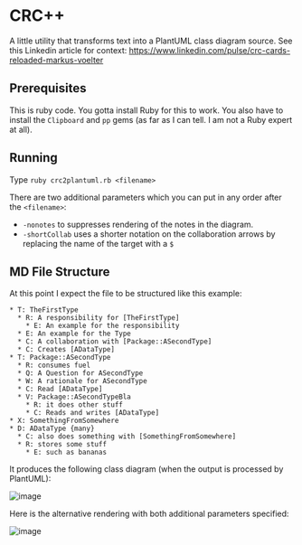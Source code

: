 # CRC++

A little utility that transforms text into a PlantUML class diagram source. See this Linkedin article for context: https://www.linkedin.com/pulse/crc-cards-reloaded-markus-voelter

## Prerequisites

This is ruby code. You gotta install Ruby for this to work. You also have to install the `Clipboard` and `pp` gems (as far as I can tell. I am not a Ruby expert at all).

## Running

Type `ruby crc2plantuml.rb <filename>`

There are two additional parameters which you can put in any order after the `<filename>`:
* `-nonotes` to suppresses rendering of the notes in the diagram. 
* `-shortCollab` uses a shorter notation on the collaboration arrows by replacing the name of the target with a `$`

## MD File Structure

At this point I expect the file to be structured like this example:

```
* T: TheFirstType
  * R: A responsibility for [TheFirstType]
    * E: An example for the responsibility
  * E: An example for the Type
  * C: A collaboration with [Package::ASecondType]
  * C: Creates [ADataType]
* T: Package::ASecondType 
  * R: consumes fuel
  * Q: A Question for ASecondType
  * W: A rationale for ASecondType
  * C: Read [ADataType]
  * V: Package::ASecondTypeBla
    * R: it does other stuff
    * C: Reads and writes [ADataType]
* X: SomethingFromSomewhere
* D: ADataType {many}
  * C: also does something with [SomethingFromSomewhere]
  * R: stores some stuff
    * E: such as bananas
```

It produces the following class diagram (when the output is processed by PlantUML):

![image](https://user-images.githubusercontent.com/592330/223161398-6c1101ec-7283-4065-b866-c78ddca52a95.png)

Here is the alternative rendering with both additional parameters specified:

![image](https://user-images.githubusercontent.com/592330/223166304-5952714b-c16c-46e6-b681-e9cb15276e9d.png)
